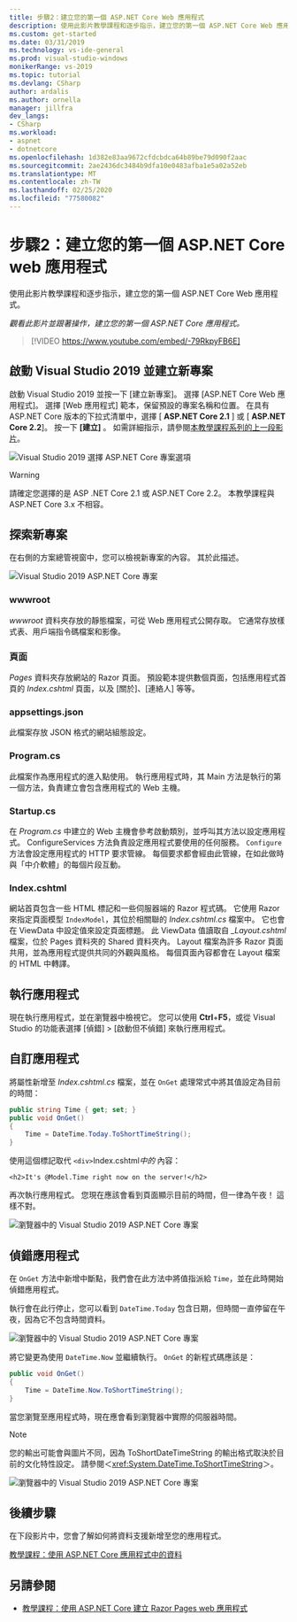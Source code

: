 ```yaml
---
title: 步驟2：建立您的第一個 ASP.NET Core Web 應用程式
description: 使用此影片教學課程和逐步指示，建立您的第一個 ASP.NET Core Web 應用程式。
ms.custom: get-started
ms.date: 03/31/2019
ms.technology: vs-ide-general
ms.prod: visual-studio-windows
monikerRange: vs-2019
ms.topic: tutorial
ms.devlang: CSharp
author: ardalis
ms.author: ornella
manager: jillfra
dev_langs:
- CSharp
ms.workload:
- aspnet
- dotnetcore
ms.openlocfilehash: 1d382e83aa9672cfdcbdca64b89be79d090f2aac
ms.sourcegitcommit: 2ae2436dc3484b9dfa10e0483afba1e5a02a52eb
ms.translationtype: MT
ms.contentlocale: zh-TW
ms.lasthandoff: 02/25/2020
ms.locfileid: "77580082"
---
```

# <a name="step-2-create-your-first-aspnet-core-web-app"></a>步驟2：建立您的第一個 ASP.NET Core web 應用程式

使用此影片教學課程和逐步指示，建立您的第一個 ASP.NET Core Web 應用程式。

_觀看此影片並跟著操作，建立您的第一個 ASP.NET Core 應用程式。_

> [!VIDEO https://www.youtube.com/embed/-79RkpyFB6E]

## <a name="start-visual-studio-2019-and-create-a-new-project"></a>啟動 Visual Studio 2019 並建立新專案

啟動 Visual Studio 2019 並按一下 [建立新專案]。 選擇 [ASP.NET Core Web 應用程式]。 選擇 [Web 應用程式] 範本，保留預設的專案名稱和位置。 在具有 ASP.NET Core 版本的下拉式清單中，選擇 [ **ASP.NET Core 2.1** ] 或 [ **ASP.NET Core 2.2**]。 按一下 **[建立]** 。 如需詳細指示，請參閱[本教學課程系列的上一段影片](tutorial-aspnet-core-ef-step-01.md)。

![Visual Studio 2019 選擇 ASP.NET Core 專案選項](media/vs-2019/vs2019-choose-aspnetcore-project.png)

> [!WARNING]
> 請確定您選擇的是 ASP .NET Core 2.1 或 ASP.NET Core 2.2。 本教學課程與 ASP.NET Core 3.x 不相容。

## <a name="explore-the-new-project"></a>探索新專案

在右側的方案總管視窗中，您可以檢視新專案的內容。 其於此描述。

![Visual Studio 2019 ASP.NET Core 專案](media/vs-2019/vs2019-solution-explorer.png)

### <a name="wwwroot"></a>wwwroot

*wwwroot* 資料夾存放的靜態檔案，可從 Web 應用程式公開存取。 它通常存放樣式表、用戶端指令碼檔案和影像。

### <a name="pages"></a>頁面

*Pages* 資料夾存放網站的 Razor 頁面。 預設範本提供數個頁面，包括應用程式首頁的 *Index.cshtml* 頁面，以及 [關於]、[連絡人] 等等。

### <a name="appsettingsjson"></a>appsettings.json

此檔案存放 JSON 格式的網站組態設定。

### <a name="programcs"></a>Program.cs

此檔案作為應用程式的進入點使用。 執行應用程式時，其 Main 方法是執行的第一個方法，負責建立會包含應用程式的 Web 主機。

### <a name="startupcs"></a>Startup.cs

在 *Program.cs* 中建立的 Web 主機會參考啟動類別，並呼叫其方法以設定應用程式。 ConfigureServices 方法負責設定應用程式要使用的任何服務。 `Configure` 方法會設定應用程式的 HTTP 要求管線。 每個要求都會經由此管線，在如此做時與「中介軟體」的每個片段互動。

### <a name="indexcshtml"></a>Index.cshtml

網站首頁包含一些 HTML 標記和一些伺服器端的 Razor 程式碼。 它使用 Razor 來指定頁面模型 `IndexModel`，其位於相關聯的 *Index.cshtml.cs* 檔案中。 它也會在 ViewData 中設定值來設定頁面標題。 此 ViewData 值讀取自 *\_Layout.cshtml* 檔案，位於 Pages 資料夾的 Shared 資料夾內。 Layout 檔案為許多 Razor 頁面共用，並為應用程式提供共同的外觀與風格。 每個頁面內容都會在 Layout 檔案的 HTML 中轉譯。

## <a name="run-the-application"></a>執行應用程式

現在執行應用程式，並在瀏覽器中檢視它。 您可以使用 **Ctrl**+**F5**，或從 Visual Studio 的功能表選擇 [偵錯] > [啟動但不偵錯] 來執行應用程式。

## <a name="customize-the-application"></a>自訂應用程式

將屬性新增至 *Index.cshtml.cs* 檔案，並在 `OnGet` 處理常式中將其值設定為目前的時間：

```csharp
public string Time { get; set; }
public void OnGet()
{
    Time = DateTime.Today.ToShortTimeString();
}
```

使用這個標記取代 `<div>`Index.cshtml*中的* 內容：

```cshtml
<h2>It's @Model.Time right now on the server!</h2>
```

再次執行應用程式。 您現在應該會看到頁面顯示目前的時間，但一律為午夜！ 這樣不對。

![瀏覽器中的 Visual Studio 2019 ASP.NET Core 專案](media/vs-2019/vs2019-app-in-browser.png)

## <a name="debug-the-application"></a>偵錯應用程式

在 `OnGet` 方法中新增中斷點，我們會在此方法中將值指派給 `Time`，並在此時開始偵錯應用程式。

執行會在此行停止，您可以看到 `DateTime.Today` 包含日期，但時間一直停留在午夜，因為它不包含時間資料。 

![瀏覽器中的 Visual Studio 2019 ASP.NET Core 專案](media/vs-2019/vs2019-breakpoint.png)

將它變更為使用 `DateTime.Now` 並繼續執行。 `OnGet` 的新程式碼應該是：

```csharp
public void OnGet()
{
    Time = DateTime.Now.ToShortTimeString();
}
```

當您瀏覽至應用程式時，現在應會看到瀏覽器中實際的伺服器時間。

> [!NOTE]
> 您的輸出可能會與圖片不同，因為 ToShortDateTimeString 的輸出格式取決於目前的文化特性設定。 請參閱＜<xref:System.DateTime.ToShortTimeString>＞。

![瀏覽器中的 Visual Studio 2019 ASP.NET Core 專案](media/vs-2019/vs2019-app-fixed-in-browser.png)

## <a name="next-steps"></a>後續步驟

在下段影片中，您會了解如何將資料支援新增至您的應用程式。

[教學課程：使用 ASP.NET Core 應用程式中的資料](tutorial-aspnet-core-ef-step-03.md)

## <a name="see-also"></a>另請參閱

- [教學課程：使用 ASP.NET Core 建立 Razor Pages web 應用程式](/aspnet/core/tutorials/razor-pages/?view=aspnetcore-2.1)
